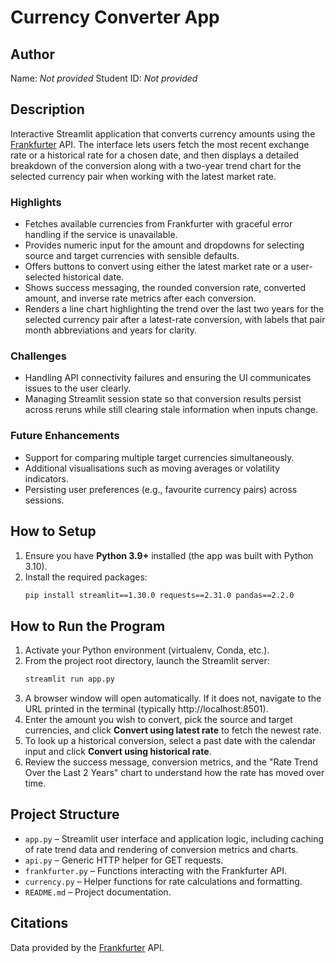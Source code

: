 # Currency Converter App

## Author
Name: _Not provided_
Student ID: _Not provided_

## Description
Interactive Streamlit application that converts currency amounts using the
[Frankfurter](https://www.frankfurter.app/) API. The interface lets users fetch
the most recent exchange rate or a historical rate for a chosen date, and then
displays a detailed breakdown of the conversion along with a two-year trend
chart for the selected currency pair when working with the latest market rate.

### Highlights
- Fetches available currencies from Frankfurter with graceful error handling if
  the service is unavailable.
- Provides numeric input for the amount and dropdowns for selecting source and
  target currencies with sensible defaults.
- Offers buttons to convert using either the latest market rate or a
  user-selected historical date.
- Shows success messaging, the rounded conversion rate, converted amount, and
  inverse rate metrics after each conversion.
- Renders a line chart highlighting the trend over the last two years for the
  selected currency pair after a latest-rate conversion, with labels that pair
  month abbreviations and years for clarity.

### Challenges
- Handling API connectivity failures and ensuring the UI communicates issues to
  the user clearly.
- Managing Streamlit session state so that conversion results persist across
  reruns while still clearing stale information when inputs change.

### Future Enhancements
- Support for comparing multiple target currencies simultaneously.
- Additional visualisations such as moving averages or volatility indicators.
- Persisting user preferences (e.g., favourite currency pairs) across sessions.

## How to Setup
1. Ensure you have **Python 3.9+** installed (the app was built with Python
   3.10).
2. Install the required packages:
   ```bash
   pip install streamlit==1.30.0 requests==2.31.0 pandas==2.2.0
   ```

## How to Run the Program
1. Activate your Python environment (virtualenv, Conda, etc.).
2. From the project root directory, launch the Streamlit server:
   ```bash
   streamlit run app.py
   ```
3. A browser window will open automatically. If it does not, navigate to the
   URL printed in the terminal (typically http://localhost:8501).
4. Enter the amount you wish to convert, pick the source and target currencies,
   and click **Convert using latest rate** to fetch the newest rate.
5. To look up a historical conversion, select a past date with the calendar
   input and click **Convert using historical rate**.
6. Review the success message, conversion metrics, and the "Rate Trend Over the
   Last 2 Years" chart to understand how the rate has moved over time.

## Project Structure
- `app.py` – Streamlit user interface and application logic, including caching
  of rate trend data and rendering of conversion metrics and charts.
- `api.py` – Generic HTTP helper for GET requests.
- `frankfurter.py` – Functions interacting with the Frankfurter API.
- `currency.py` – Helper functions for rate calculations and formatting.
- `README.md` – Project documentation.

## Citations
Data provided by the [Frankfurter](https://www.frankfurter.app/) API.
